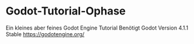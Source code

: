 # Godot-Tutorial-Ophase
Ein kleines aber feines Godot Engine Tutorial
Benötigt Godot Version 4.1.1 Stable https://godotengine.org/

